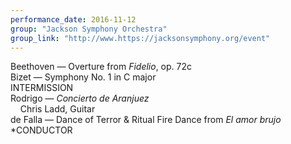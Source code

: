 ```yaml
---
performance_date: 2016-11-12
group: "Jackson Symphony Orchestra"
group_link: "http://www.https://jacksonsymphony.org/event"
---
```

Beethoven — Overture from <em>Fidelio</em>, op. 72c<br/> 
Bizet — Symphony No. 1 in C major<br/>
INTERMISSION<br/>
Rodrigo — <em>Concierto de Aranjuez</em><br/>
&nbsp;&nbsp;&nbsp;&nbsp;Chris Ladd, Guitar<br/>
de Falla — Dance of Terror & Ritual Fire Dance from <em>El amor brujo</em><br/>
*CONDUCTOR
